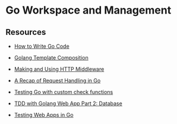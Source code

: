 Go Workspace and Management
========================



Resources
------------------------

* [How to Write Go Code][1]

* [Golang Template Composition][2]
* [Making and Using HTTP Middleware][3]
* [A Recap of Request Handling in Go][4]

* [Testing Go with custom check functions][5]
* [TDD with Golang Web App Part 2: Database][6]
* [Testing Web Apps in Go][7] 

[1]: https://golang.org/doc/code.html
[2]: https://hackernoon.com/golang-template-2-template-composition-and-how-to-organize-template-files-4cb40bcdf8f6
[3]: https://www.alexedwards.net/blog/making-and-using-middleware
[4]: https://www.alexedwards.net/blog/a-recap-of-request-handling
[5]: https://www.mycodesmells.com/post/testing-go-with-custom-check-functions
[6]: https://www.mycodesmells.com/post/tdd-with-golang-web-app-part-2:-database
[7]: http://markjberger.com/testing-web-apps-in-golang/
